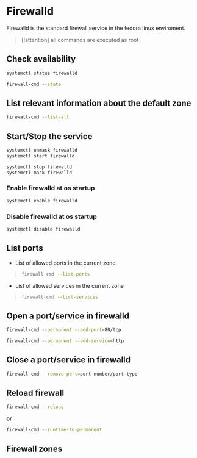 # Firewalld
Firewalld is the standard firewall service in the fedora linux enviroment.
> [!attention]
> all commands are executed as root

## Check availability
```bash
systemctl status firewalld
```

```bash
firewall-cmd --state
```

## List relevant information about the default zone
```bash
firewall-cmd --list-all
```

## Start/Stop the service
```bash
systemctl unmask firewalld
systemctl start firewalld
```

```bash
systemctl stop firewalld
systemctl mask firewalld
```

### Enable firewalld at os startup
```bash
systemctl enable firewalld
```

### Disable firewalld at os startup
```bash
systemctl disable firewalld
```

## List ports

- List of allowed ports in the current zone
> ```bash
> firewall-cmd --list-ports
- List of allowed services in the current zone
>```bash
>firewall-cmd --list-services


## Open a port/service in firewalld 

```bash
firewall-cmd --permanent --add-port=80/tcp
```

```bash
firewall-cmd --permanent --add-service=http
```

## Close a port/service in firewalld
```bash
firewall-cmd --remove-port=port-number/port-type
```

## Reload firewall
```bash
firewall-cmd --reload
```
**or**
```bash
firewall-cmd --runtime-to-permanent
```

## Firewall zones 
